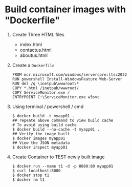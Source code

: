 # Build container images with "Dockerfile"

1. Create Three HTML files

    - index.html
    - contactus.html
    - aboutus.html

2.  Create a `Dockerfile`

    ```
    FROM mcr.microsoft.com/windows/servercore:ltsc2022
    RUN powershell Install-WindowsFeature Web-Server 
    RUN del /q \inetpub\wwwroot\*
    COPY *.html /inetpub/wwwroot/
    COPY ServiceMonitor.exe /
    ENTRYPOINT C:\ServiceMonitor.exe w3svc
    ```

3.  Using terminal / powershell / cmd 

    ```
    $ docker build -t myapp01 .  
    ## repeate above command to view build cache
    # To avoid using build cache
    $ docker build --no-cache -t myapp01 . 
    ## Verify the image built
    $ docker images myapp01
    ## View the JSON metadata
    $ docker inspect myapp01
    ```

4.  Create Container to TEST newly built image

    ```
    $ docker run --name t1 -d -p 8080:80 myapp01
    $ curl localhost:8080
    $ docker stop t1
    $ docker rm t1
    ```